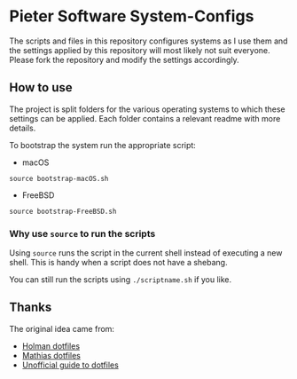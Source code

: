 # Pieter Software System-Configs

The scripts and files in this repository configures systems as I use them and the settings applied by this repository will most likely not suit everyone. Please fork the repository and modify the settings accordingly.

## How to use

The project is split folders for the various operating systems to which these settings can be applied. Each folder contains a relevant readme with more details.

To bootstrap the system run the appropriate script:

* macOS

```shell
source bootstrap-macOS.sh
```

* FreeBSD

```shell
source bootstrap-FreeBSD.sh
```

### Why use `source` to run the scripts

Using `source` runs the script in the current shell instead of executing a new shell. This is handy when a script does not have a shebang.

You can still run the scripts using `./scriptname.sh` if you like.

## Thanks

The original idea came from:

* [Holman dotfiles](https://raw.githubusercontent.com/holman/dotfiles/)
* [Mathias dotfiles](https://github.com/mathiasbynens/dotfiles)
* [Unofficial guide to dotfiles](https://dotfiles.github.io/)
